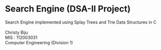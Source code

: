 # Search Engine (DSA-II Project)
Search Engine implemented using Splay Trees and Trie Data Structures in C <br /> <br />
Christy Biju <br />
MIS : 112003031 <br />
Computer Engineering (Division 1)
